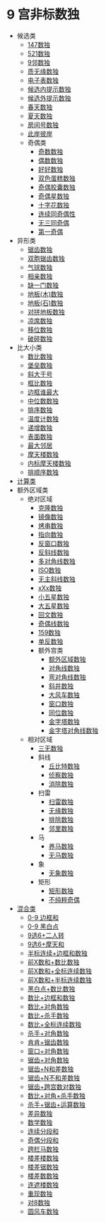 # 9 宫非标数独

* 候选类
    * [147数独](候选类/147数独.md)
    * [521数独](候选类/521数独.md)
    * [9邻数独](候选类/9邻数独.md)
    * [质无缘数独](候选类/质无缘数独.md)
    * [电子表数独](候选类/电子表数独.md)
    * [候选内提示数独](候选类/候选内提示数独.md)
    * [候选外提示数独](候选类/候选外提示数独.md)
    * [春天数独](候选类/春天数独.md)
    * [夏天数独](候选类/夏天数独.md)
    * [房间号数独](候选类/房间号数独.md)
    * [此岸彼岸](候选类/此岸彼岸.md)
    * 奇偶类
      * [奇数数独](候选类/奇偶类/奇数数独.md)
      * [偶数数独](候选类/奇偶类/偶数数独.md)
      * [好好数独](候选类/奇偶类/好好数独.md)
      * [双色蛋糕数独](候选类/奇偶类/双色蛋糕数独.md)
      * [奇偶胶囊数独](候选类/奇偶类/奇偶胶囊数独.md)
      * [奇偶星数独](候选类/奇偶类/奇偶星数独.md)
      * [十字花数独](候选类/奇偶类/十字花数独.md)
      * [连续同奇偶性](候选类/奇偶类/连续同奇偶性.md)
      * [无三同奇偶](候选类/奇偶类/无三同奇偶.md)
      * [第一奇偶](候选类/奇偶类/第一奇偶.md)
* 异形类
    * [锯齿数独](异形类/锯齿数独.md)
    * [双胞锯齿数独](异形类/双胞锯齿数独.md)
    * [气球数独](异形类/气球数独.md)
    * [相亲数独](异形类/相亲数独.md)
    * [缺一门数独](异形类/缺一门数独.md)
    * [地板(木)数独](异形类/地板(木)数独.md)
    * [地板(石)数独](异形类/地板(石)数独.md)
    * [对拼地板数独](异形类/对拼地板数独.md)
    * [凉席数独](异形类/凉席数独.md)
    * [移位数独](异形类/移位数独.md)
    * [破碎数独](异形类/破碎数独.md)
* 比大小类
    * [数比数独](比大小类/数比数独.md)
    * [堡垒数独](比大小类/堡垒数独.md)
    * [斜大于号](比大小类/斜大于号.md)
    * [框比数独](比大小类/框比数独.md)
    * [边框谁最大](比大小类/边框谁最大.md)
    * [中位数数独](比大小类/中位数数独.md)
    * [排序数独](比大小类/排序数独.md)
    * [温度计数独](比大小类/温度计数独.md)
    * [递增数独](比大小类/递增数独.md)
    * [表面数独](比大小类/表面数独.md)
    * [最大邻居](比大小类/最大邻居.md)
    * [摩天楼数独](比大小类/摩天楼数独.md)
    * [内标摩天楼数独](比大小类/内标摩天楼数独.md)
    * [排顺序数独](比大小类/排顺序数独.md)
* [计算类](计算类)
* 额外区域类
  * 绝对区域
      * [克隆数独](额外区域类/绝对区域/克隆数独.md)
      * [镜像数独](额外区域类/绝对区域/镜像数独.md)
      * [烤串数独](额外区域类/绝对区域/烤串数独.md)
      * [指向数独](额外区域类/绝对区域/指向数独.md)
      * [反窗口数独](额外区域类/绝对区域/反窗口数独.md)
      * [反斜线数独](额外区域类/绝对区域/反斜线数独.md)
      * [多对角线数独](额外区域类/绝对区域/多对角线数独.md)
      * [ISO数独](额外区域类/绝对区域/ISO数独.md)
      * [无主斜线数独](额外区域类/绝对区域/无主斜线数独.md)
      * [xXx数独](额外区域类/绝对区域/xXx数独.md)
      * [小五星数独](额外区域类/绝对区域/小五星数独.md)
      * [大五星数独](额外区域类/绝对区域/大五星数独.md)
      * [回文数独](额外区域类/绝对区域/回文数独.md)
      * [奇偶线数独](额外区域类/绝对区域/奇偶线数独.md)
      * [159数独](额外区域类/绝对区域/159数独.md)
      * [单反数独](额外区域类/绝对区域/单反数独.md)
      * 额外宫类
          * [额外区域数独](额外区域类/绝对区域/额外宫类/额外区域数独.md)
          * [对角线数独](额外区域类/绝对区域/额外宫类/对角线数独.md)
          * [弯对角线数独](额外区域类/绝对区域/额外宫类/弯对角线数独.md)
          * [斜井数独](额外区域类/绝对区域/额外宫类/斜井数独.md)
          * [大风车数独](../风车/大风车数独.md)
          * [窗口数独](额外区域类/绝对区域/额外宫类/窗口数独.md)
          * [同位数独](额外区域类/绝对区域/额外宫类/同位数独.md)
          * [金字塔数独](额外区域类/绝对区域/额外宫类/金字塔数独.md)
          * [金字塔对角线数独](额外区域类/绝对区域/额外宫类/金字塔对角线数独.md)
  * 相对区域
      * [三无数独](额外区域类/相对区域/三无数独.md)
      * 斜线
        * [丘比特数独](额外区域类/相对区域/斜线/丘比特数独.md)
        * [侦察数独](额外区域类/相对区域/斜线/侦察数独.md)
        * [消除数独](额外区域类/相对区域/斜线/消除数独.md)
      * 扫雷
        * [扫雷数独](额外区域类/相对区域/扫雷/扫雷数独.md)
        * [无缘数独](额外区域类/相对区域/扫雷/无缘数独.md)
        * [排除数独](额外区域类/相对区域/扫雷/排除数独.md)
        * [邻里数独](额外区域类/相对区域/扫雷/邻里数独.md)
      * 马
        * [养马数独](额外区域类/相对区域/马/养马数独.md)
        * [无马数独](额外区域类/相对区域/马/无马数独.md)
      * 象
        * [无象数独](额外区域类/相对区域/象/无象数独.md)
      * 矩形
        * [矩形数独](额外区域类/相对区域/矩形/矩形数独.md)
        * [不纯粹奇偶](额外区域类/相对区域/矩形/不纯粹奇偶.md)
* [混合类](混合类)
    * [0-9 边框和](混合类/0-9边框和.md)
    * [0-9 黑白点](混合类/0-9黑白点.md)
    * [9选6+二人转](混合类/9选6+二人转.md)
    * [9选6+摩天和](混合类/9选6+摩天和.md)
    * [半标连续+边框和数独](混合类/半标连续+边框和数独.md)
    * [前X数和+数比数独](混合类/前X数和+数比数独.md)
    * [前X数和+全标连续数独](混合类/前X数和+全标连续数独.md)
    * [前X数和+半标连续数独](混合类/前X数和+半标连续数独.md)
    * [黑白点+数比数独](混合类/黑白点+数比数独.md)
    * [数比+边框和数独](混合类/数比+边框和数独.md)
    * [数比+对角数独](混合类/数比+对角数独.md)
    * [数比+杀手数独](混合类/数比+杀手数独.md)
    * [数比+全标连续数独](混合类/数比+全标连续数独.md)
    * [杀手+对角数独](混合类/杀手+对角数独.md)
    * [肯肯+锯齿数独](混合类/肯肯+锯齿数独.md)
    * [窗口+对角数独](混合类/窗口+对角数独.md)
    * [锯齿+对角数独](混合类/锯齿+对角数独.md)
    * [锯齿+N和差数独](混合类/锯齿+N和差数独.md)
    * [锯齿+N不和差数独](混合类/锯齿+N不和差数独.md)
    * [锯齿+跨宫数对数独](混合类/锯齿+跨宫数对数独.md)
    * [数比+对角+杀手数独](混合类/数比+对角+杀手数独.md)
    * [杀手+锯齿+运算数独](混合类/杀手+锯齿+运算数独.md)
    * [差异数独](混合类/差异数独.md)
    * [数学数独](混合类/数学数独.md)
    * [连续分段和](混合类/连续分段和.md)
    * [奇偶分段和](混合类/奇偶分段和.md)
    * [跨栏马数独](混合类/跨栏马数独.md)
    * [楼差楼数独](混合类/楼差楼数独.md)
    * [楼差锯数独](混合类/楼差锯数独.md)
    * [楼差数数独](混合类/楼差数数独.md)
    * [连遮楼数独](混合类/连遮楼数独.md)
    * [重现数独](混合类/重现数独.md)
    * [对8数独](混合类/对8数独.md)
    * [圆风车数独](../风车/圆风车数独.md)
